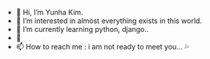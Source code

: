 - 👋 Hi, I’m Yunha Kim.
- 👀 I’m interested in almost everything exists in this world.
- 🌱 I’m currently learning python, django..
- 💞️ 
- 📫 How to reach me : i am not ready to meet you...
:sweat_drops:
<!---
momoju01/momoju01 is a ✨ special ✨ repository because its `README.md` (this file) appears on your GitHub profile.
You can click the Preview link to take a look at your changes.
--->
